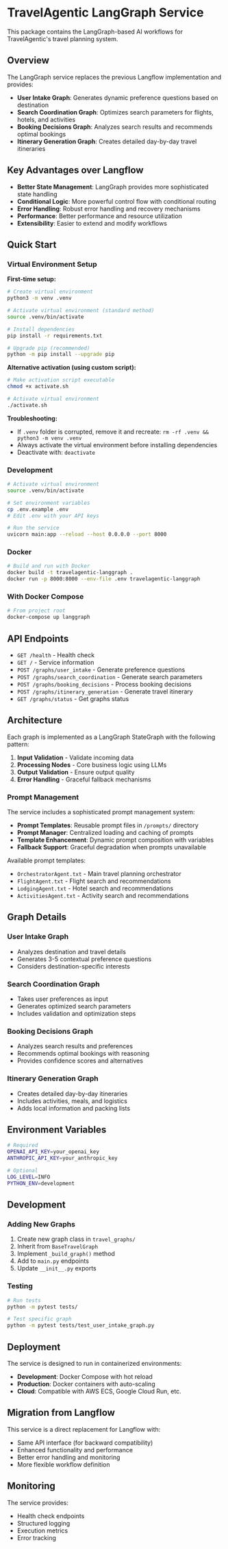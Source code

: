# TravelAgentic LangGraph Service

This package contains the LangGraph-based AI workflows for TravelAgentic's travel planning system.

## Overview

The LangGraph service replaces the previous Langflow implementation and provides:

- **User Intake Graph**: Generates dynamic preference questions based on destination
- **Search Coordination Graph**: Optimizes search parameters for flights, hotels, and activities  
- **Booking Decisions Graph**: Analyzes search results and recommends optimal bookings
- **Itinerary Generation Graph**: Creates detailed day-by-day travel itineraries

## Key Advantages over Langflow

- **Better State Management**: LangGraph provides more sophisticated state handling
- **Conditional Logic**: More powerful control flow with conditional routing
- **Error Handling**: Robust error handling and recovery mechanisms  
- **Performance**: Better performance and resource utilization
- **Extensibility**: Easier to extend and modify workflows

## Quick Start

### Virtual Environment Setup

**First-time setup:**
```bash
# Create virtual environment
python3 -m venv .venv

# Activate virtual environment (standard method)
source .venv/bin/activate

# Install dependencies
pip install -r requirements.txt

# Upgrade pip (recommended)
python -m pip install --upgrade pip
```

**Alternative activation (using custom script):**
```bash
# Make activation script executable
chmod +x activate.sh

# Activate virtual environment
./activate.sh
```

**Troubleshooting:**
- If `.venv` folder is corrupted, remove it and recreate: `rm -rf .venv && python3 -m venv .venv`
- Always activate the virtual environment before installing dependencies
- Deactivate with: `deactivate`

### Development

```bash
# Activate virtual environment
source .venv/bin/activate

# Set environment variables
cp .env.example .env
# Edit .env with your API keys

# Run the service
uvicorn main:app --reload --host 0.0.0.0 --port 8000
```

### Docker

```bash
# Build and run with Docker
docker build -t travelagentic-langgraph .
docker run -p 8000:8000 --env-file .env travelagentic-langgraph
```

### With Docker Compose

```bash
# From project root
docker-compose up langgraph
```

## API Endpoints

- `GET /health` - Health check
- `GET /` - Service information
- `POST /graphs/user_intake` - Generate preference questions
- `POST /graphs/search_coordination` - Generate search parameters
- `POST /graphs/booking_decisions` - Process booking decisions
- `POST /graphs/itinerary_generation` - Generate travel itinerary
- `GET /graphs/status` - Get graphs status

## Architecture

Each graph is implemented as a LangGraph StateGraph with the following pattern:

1. **Input Validation** - Validate incoming data
2. **Processing Nodes** - Core business logic using LLMs
3. **Output Validation** - Ensure output quality
4. **Error Handling** - Graceful fallback mechanisms

### Prompt Management

The service includes a sophisticated prompt management system:

- **Prompt Templates**: Reusable prompt files in `/prompts/` directory
- **Prompt Manager**: Centralized loading and caching of prompts
- **Template Enhancement**: Dynamic prompt composition with variables
- **Fallback Support**: Graceful degradation when prompts unavailable

Available prompt templates:
- `OrchestratorAgent.txt` - Main travel planning orchestrator
- `FlightAgent.txt` - Flight search and recommendations  
- `LodgingAgent.txt` - Hotel search and recommendations
- `ActivitiesAgent.txt` - Activity search and recommendations

## Graph Details

### User Intake Graph
- Analyzes destination and travel details
- Generates 3-5 contextual preference questions
- Considers destination-specific interests

### Search Coordination Graph  
- Takes user preferences as input
- Generates optimized search parameters
- Includes validation and optimization steps

### Booking Decisions Graph
- Analyzes search results and preferences
- Recommends optimal bookings with reasoning
- Provides confidence scores and alternatives

### Itinerary Generation Graph
- Creates detailed day-by-day itineraries
- Includes activities, meals, and logistics
- Adds local information and packing lists

## Environment Variables

```bash
# Required
OPENAI_API_KEY=your_openai_key
ANTHROPIC_API_KEY=your_anthropic_key

# Optional
LOG_LEVEL=INFO
PYTHON_ENV=development
```

## Development

### Adding New Graphs

1. Create new graph class in `travel_graphs/`
2. Inherit from `BaseTravelGraph`
3. Implement `_build_graph()` method
4. Add to `main.py` endpoints
5. Update `__init__.py` exports

### Testing

```bash
# Run tests
python -m pytest tests/

# Test specific graph
python -m pytest tests/test_user_intake_graph.py
```

## Deployment

The service is designed to run in containerized environments:

- **Development**: Docker Compose with hot reload
- **Production**: Docker containers with auto-scaling
- **Cloud**: Compatible with AWS ECS, Google Cloud Run, etc.

## Migration from Langflow

This service is a direct replacement for Langflow with:
- Same API interface (for backward compatibility)
- Enhanced functionality and performance
- Better error handling and monitoring
- More flexible workflow definition

## Monitoring

The service provides:
- Health check endpoints
- Structured logging
- Execution metrics
- Error tracking 